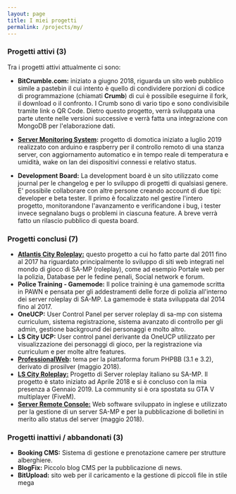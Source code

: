 ```yaml
---
layout: page
title: I miei progetti
permalink: /projects/my/
---
```



### Progetti attivi (3)

Tra i progetti attivi attualmente ci sono:

- **BitCrumble.com:** iniziato a giugno 2018, riguarda un sito web pubblico simile a pastebin il cui intento è quello di condividere porzioni di codice di programmazione (chiamati **Crumb**) di cui è possibile eseguirne il fork, il download o il confronto. I Crumb sono di vario tipo e sono condivisibile tramite link o QR Code. Dietro questo progetto, verrà sviluppata una parte utente nelle versioni successive e verrà fatta una integrazione con MongoDB per l'elaborazione dati.

- **[Server Monitoring System](https://github.com/Maxelweb/ServerMonitoringSystem):** progetto di domotica iniziato a luglio 2019 realizzato con arduino e raspberry per il controllo remoto di una stanza server, con aggiornamento automatico e in tempo reale di temperatura e umidità, wake on lan dei dispositivi connessi e relativo status.

- **Development Board:** La development board è un sito utilizzato come journal per le changelog e per lo sviluppo di progetti di qualsiasi genere. E' possibile collaborare con altre persone creando account di due tipi: developer e beta tester. Il primo è focalizzato nel gestire l'intero progetto, monitorandone l'avanzamento e verificandone i bug, i tester invece segnalano bugs o problemi in ciascuna feature. A breve verrà fatto un rilascio pubblico di questa board.


### Progetti conclusi (7)

- **[Atlantis City Roleplay:](../acrp)** questo progetto a cui ho fatto parte dal 2011 fino al 2017 ha riguardato principalmente lo sviluppo di siti web integrati nel mondo di gioco di SA-MP (roleplay), come ad esempio Portale web per la polizia, Database per le fedine penali, Social network e forum.
- **Police Training - Gamemode:** Il police training è una gamemode scritta in PAWN e pensata per gli addestramenti
delle forze di polizia all'interno dei server roleplay di SA-MP. La gamemode è stata sviluppata dal 2014 fino al 2017.
- **OneUCP:** User Control Panel per server roleplay di sa-mp con sistema curriculum, sistema registrazione,
sistema avanzato di controllo per gli admin, gestione background dei personaggi e molto altro.
- **LS City UCP:** User control panel derivante da OneUCP utilizzato per visualizzazione dei personaggi
di gioco, per la registrazione via curriculum e per molte altre features.
- **[ProfessionalWeb](http://pw.marianosciacco.it):** tema per la piattaforma forum PHPBB (3.1 e 3.2), derivato di prosilver (maggio 2018).
- **[LS City Roleplay:](https://lscity.org)** Progetto di Server roleplay italiano su SA-MP. Il progetto è stato iniziato ad Aprile 2018 e si è concluso con la mia presenza a Gennaio 2019. La community si è ora spostata su GTA V multiplayer (FiveM).
- **[Server Remote Console:](http://src.debug.ovh)** Web software sviluppato in inglese e utilizzato per la gestione di un server SA-MP e per la pubblicazione di bolletini in merito allo status del server (maggio 2018).


### Progetti inattivi / abbandonati (3)

- **Booking CMS:** Sistema di gestione e prenotazione camere per strutture alberghiere.
- **BlogFix:** Piccolo blog CMS per la pubblicazione di news.
- **BitUpload:** sito web per il caricamento e la gestione di piccoli file in stile mega
